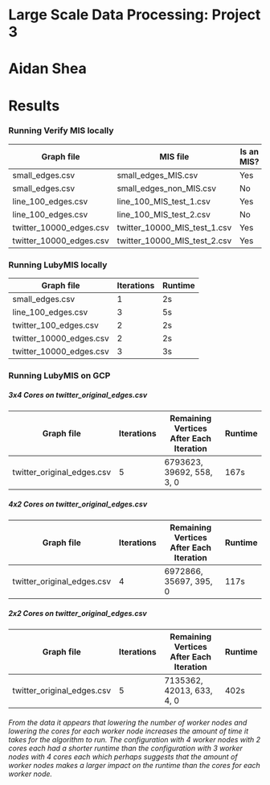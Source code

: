 # Large Scale Data Processing: Project 3
# Aidan Shea
# Results
### Running Verify MIS locally
|        Graph file       |           MIS file           | Is an MIS? |
| ----------------------- | ---------------------------- | ---------- |
| small_edges.csv         | small_edges_MIS.csv          | Yes        |
| small_edges.csv         | small_edges_non_MIS.csv      | No         |
| line_100_edges.csv      | line_100_MIS_test_1.csv      | Yes        |
| line_100_edges.csv      | line_100_MIS_test_2.csv      | No         |
| twitter_10000_edges.csv | twitter_10000_MIS_test_1.csv | Yes        |
| twitter_10000_edges.csv | twitter_10000_MIS_test_2.csv | Yes        |
### Running LubyMIS locally
|        Graph file       | Iterations | Runtime |
| ----------------------- | ---------- | ------- |
| small_edges.csv         |    1       |    2s   |
| line_100_edges.csv      |    3       |    5s   |
| twitter_100_edges.csv   |    2       |    2s   |
| twitter_10000_edges.csv |    2       |    2s   |
| twitter_10000_edges.csv |    3       |    3s   |

### Running LubyMIS on GCP
##### 3x4 Cores on twitter_original_edges.csv
|        Graph file          | Iterations | Remaining Vertices After Each Iteration | Runtime |
| -------------------------- | ---------- | --------------------------------------- | ------- |
| twitter_original_edges.csv |     5      | 6793623, 39692, 558, 3, 0               | 167s    |

##### 4x2 Cores on twitter_original_edges.csv
|        Graph file          | Iterations | Remaining Vertices After Each Iteration | Runtime |
| -------------------------- | ---------- | --------------------------------------- | ------- |
| twitter_original_edges.csv |     4      | 6972866, 35697, 395, 0                  | 117s    |

##### 2x2 Cores on twitter_original_edges.csv
|        Graph file          | Iterations | Remaining Vertices After Each Iteration | Runtime |
| -------------------------- | ---------- | --------------------------------------- | ------- |
| twitter_original_edges.csv |     5      | 7135362, 42013, 633, 4, 0               | 402s    |

###### From the data it appears that lowering the number of worker nodes and lowering the cores for each worker node increases the amount of time it takes for the algorithm to run. The configuration with 4 worker nodes with 2 cores each had a shorter runtime than the configuration with 3 worker nodes with 4 cores each which perhaps suggests that the amount of worker nodes makes a larger impact on the runtime than the cores for each worker node.
